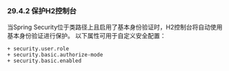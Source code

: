 ### 29.4.2 保护H2控制台

当Spring Security位于类路径上且启用了基本身份验证时，H2控制台将自动使用基本身份验证进行保护。 以下属性可用于自定义安全配置：

    + security.user.role
    + security.basic.authorize-mode
    + security.basic.enabled